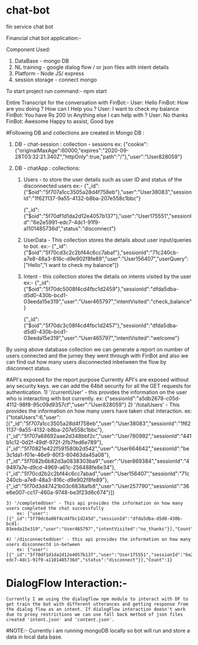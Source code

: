# chat-bot
fin service chat bot

Financial chat bot application:-

Component Used:
1) DataBase - mongo DB
2) NL training - google dialog flow / or json files with intent details
3) Platform - Node JS/ express
4) session storage - connect mongo

To start project run command:- npm start

Entire Transcript for the conversation with FinBot:-
User: Hello
FinBot: How are you doing ?  How can I Help you ?
User: I want to check my balance
FinBot: You have Rs 200 \n Anything else I can help with ?
User: No thanks
FinBot: Awesome Happy to assist, Good bye

#Following DB and collections are created in Mongo DB :

1) DB - chat-session :
   collection - sessions
   ex: {"cookie":{"originalMaxAge":60000,"expires":"2020-09-28T03:32:21.340Z","httpOnly":true,"path":"/"},"user":"User828059"}

2) DB - chatApp :
    collections:
    1) Users - to store the user details such as user ID and status of the disconnected users
        ex:- {"_id":{"$oid":"5f707a1cc3505a28d4f758eb"},"user":"User38083","sessionId":"1f621137-9a55-4132-b8ba-207e558c1bbc"}

        {"_id":{"$oid":"5f70df1d1da2d12e4057b137"},"user":"User175551","sessionId":"6e2e5991-edc7-4dc1-91f9-a1101485736d","status":"disconnect"}

    2) UserData - This collection stores the details about user input/queries to bot.
        ex:- {"_id":{"$oid":"5f70cd3c2c2bf44c6cc7abaf"},"sessionId":"71c240cb-a7e8-48a3-816c-d9e902f8fe89","user":"User156407","userQuery":["Hello","I want to check my balance"]}

    3) Intent - this collection stores the details on intents visited by the user
        ex:- {"_id":{"$oid":"5f70dc5008f4cd4fbc1d2459"},"sessionId":"dfda5dba-d5d0-430b-bcd1-03eeda15e319","user":"User465797","intentVisited":"check_balance"}

        {"_id":{"$oid":"5f70dc3c08f4cd4fbc1d2457"},"sessionId":"dfda5dba-d5d0-430b-bcd1-03eeda15e319","user":"User465797","intentVisited":"welcome"}

By using above database collection we can generate a report on number of users connected and the jurney they went through with FinBot and also we can find out how many users disconnected inbetween the flow by disconnect status.

#API's exposed for the report purpose
    Currently API's are exposed without any security keys. we can add the 64bit security for all the GET requests for authentication.
    1) '/currentUser' - this provides the information on the user who is interacting with bot currently.
        ex: {"sessionId":"a5db2678-c05d-4112-98f8-95c09d9357cf","user":"User828059"}
    2) '/totalUsers' - This provides the information on how many users have taken chat interaction.
        ex: {"totalUsers":6,"user":[{"_id":"5f707a1cc3505a28d4f758eb","user":"User38083","sessionId":"1f621137-9a55-4132-b8ba-207e558c1bbc"},{"_id":"5f707a68692aae2d348bbf2c","user":"User780992","sessionId":"441b1c12-0d2f-49df-972f-2fb7fed6e789"},{"_id":"5f70821e422f591580b2d542","user":"User664642","sessionId":"be3c1da1-f01e-46e9-80f3-60463da45a08"},{"_id":"5f7082b6b82d3a0838303ba9","user":"User869384","sessionId":"49497a7e-d9cd-4969-a61c-256488fe8e34"},{"_id":"5f70cd2b2c2bf44c6cc7abad","user":"User156407","sessionId":"71c240cb-a7e8-48a3-816c-d9e902f8fe89"},{"_id":"5f70d3d47421b03c6838afb8","user":"User257790","sessionId":"36e6e007-cc17-460a-9748-be3f23d6c674"}]}

    3) '/completedUser' - This api provides the information on how many users completed the chat successfully
        ex: {"user":[{"_id":"5f70dc6a08f4cd4fbc1d245d","sessionId":"dfda5dba-d5d0-430b-bcd1-03eeda15e319","user":"User465797","intentVisited":"no_thanks"}],"Count":1}

    4) '/disconnectedUser' - this api provides the information on how many users disconnectd in-between
        ex: {"user":[{"_id":"5f70df1d1da2d12e4057b137","user":"User175551","sessionId":"6e2e5991-edc7-4dc1-91f9-a1101485736d","status":"disconnect"}],"Count":1}

# DialogFlow Interaction:-
    Currently I am using the dialogflow npm module to interact with DF to get train the bot with different utterances and getting response from the dialog flow as an intent. If dialogFlow interaction doesn't work due to proxy restrictions we can use fall back method of json files created 'intent.json' and 'content.json'.

#NOTE:- Currently i am running mongoDB locally so bot will run and store a data in local data base.